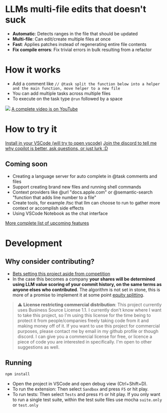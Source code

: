 # LLMs multi-file edits that doesn't suck

- **Automatic**: Detects ranges in the file that should be updated
- **Multi-file**: Can edit/create multiple files at once
- **Fast**: Applies patches instead of regenerating entire file contents
- **Fix compile errors**: Fix trivial errors in bulk resulting from a refactor

# How it works

- Add a comment like `// @task split the function below into a helper and the main function, move helper to a new file`
- You can add multiple tasks across multiple files
- To execute on the task type `@run` followed by a space ` `

![](docs/assets/demo.gif)
[A complete video is on YouTube](https://youtu.be/wD8ZdIJ9p0Y)

# How to try it

[Install in your VSCode (will try to open vscode)](vscode:extension/bra1ndump.ai-task)
[Join the discord to tell me why copilot is better, ask questions, or just lurk :D](https://discord.gg/D8V6Rc63wQ)

## Coming soon

- Creating a language server for auto complete in @task comments and files
- Support creating brand new files and running shell commands
- Context providers like @url "docs.apple.com" or @semantic-search "function that adds line number to a file"
- Create tools, for example /tsc that llm can choose to run to gather more context or accomplish side effects
- Using VSCode Notebook as the chat interface

[More complete list of upcoming features](docs/backlog.md)

# Development

## Why consider contributing?

- [Bets setting this project aside from competition](docs/bets.md)
- In the case this becomes a company **your shares will be determined using LLM value scoring of your commit history, on the same terms as anyone elses who contributed**. The algorithm is not set in stone, this is more of a promise to implement it at some point [equity splitting](docs/equity.md).

> :warning: **License restricting commercial distribution**: This project currently uses Business Source License 1.1. I currently don't know where I want to take this project, so I'm using this license for the time being to protect it from people/companies freely taking code from it and making money off of it. If you want to use this project for commercial purposes, please contact me by email in my github profile or though discord. I can give you a commercial license for free, or licence a piece of code you are interested in specifically. I'm open to other suggestions as well.

## Running

```sh
npm install
```

- Open the project in VSCode and open debug view (Ctrl+Shift+D).
- To run the extension: Then select `Sandbox` and press `F5` or hit play.
- To run tests: Then select `Tests` and press `F5` or hit play. If you only want to run a single test suite, within the test suite files use mocha `suite.only` or `test.only`
